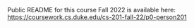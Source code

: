 Public README for this course Fall 2022 is available here: https://coursework.cs.duke.edu/cs-201-fall-22/p0-person201
